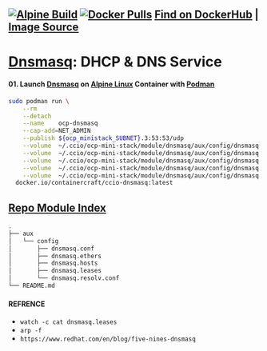 ## [![Alpine Build](https://img.shields.io/github/workflow/status/containercraft/ccio-dnsmasq/DockerHubBuild/alpine?label=Alpine%20Build)](https://github.com/containercraft/ccio-dnsmasq/actions) [![Docker Pulls](https://img.shields.io/docker/pulls/containercraft/ccio-dnsmasq?label=DockerHub%20Pulls)](https://hub.docker.com/r/containercraft/ccio-dnsmasq)  [Find on DockerHub](https://hub.docker.com/r/containercraft/ccio-dnsmasq)  |  [Image Source](https://github.com/containercraft/ccio-haproxy)
# [Dnsmasq]: DHCP & DNS Service

#### 01\. Launch [Dnsmasq] on [Alpine Linux] Container with [Podman]
```sh
sudo podman run \
    --rm                                                                                                      \
    --detach                                                                                                  \
    --name    ocp-dnsmasq                                                                                     \
    --cap-add=NET_ADMIN                                                                                       \
    --publish ${ocp_ministack_SUBNET}.3:53:53/udp                                                             \
    --volume  ~/.ccio/ocp-mini-stack/module/dnsmasq/aux/config/dnsmasq.conf:/etc/dnsmasq.conf                 \
    --volume  ~/.ccio/ocp-mini-stack/module/dnsmasq/aux/config/dnsmasq.ethers:/etc/ethers                     \
    --volume  ~/.ccio/ocp-mini-stack/module/dnsmasq/aux/config/dnsmasq.hosts:/etc/hosts                       \
    --volume  ~/.ccio/ocp-mini-stack/module/dnsmasq/aux/config/dnsmasq.leases:/var/lib/dnsmasq/dnsmasq.leases \
    --volume  ~/.ccio/ocp-mini-stack/module/dnsmasq/aux/config/dnsmasq.resolv.conf:/etc/resolv.conf           \
  docker.io/containercraft/ccio-dnsmasq:latest
```
## [Repo Module Index](/module/dnsmasq)
```sh
.
├── aux
│   └── config
│       ├── dnsmasq.conf
│       ├── dnsmasq.ethers
│       ├── dnsmasq.hosts
│       ├── dnsmasq.leases
│       └── dnsmasq.resolv.conf
└── README.md
```
#### REFRENCE
  + `watch -c cat dnsmasq.leases`
  + `arp -f`
  + `https://www.redhat.com/en/blog/five-nines-dnsmasq`
<!-- Markdown link & img dfn's -->
[Podman]:https://podman.io
[Dnsmasq]:http://www.thekelleys.org.uk/dnsmasq/doc.html
[Alpine Linux]:https://alpinelinux.org/
